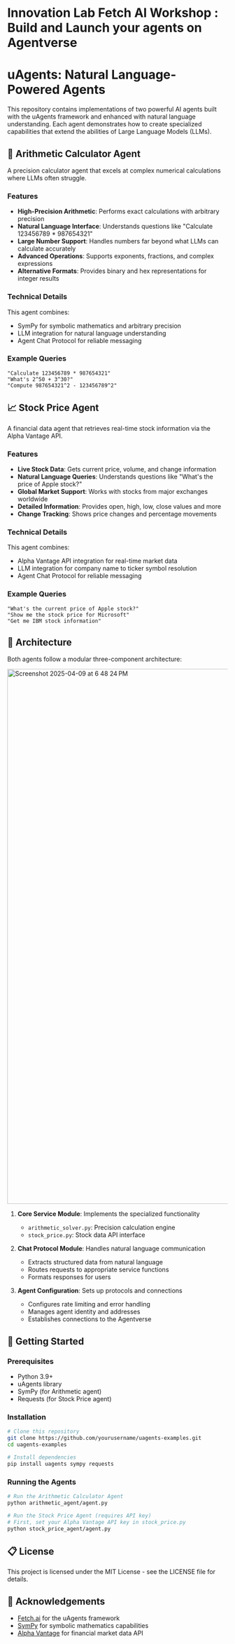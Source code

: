 # Innovation Lab Fetch AI Workshop : Build and Launch your agents on Agentverse
# uAgents: Natural Language-Powered Agents

This repository contains implementations of two powerful AI agents built with the uAgents framework and enhanced with natural language understanding. Each agent demonstrates how to create specialized capabilities that extend the abilities of Large Language Models (LLMs).

## 🧮 Arithmetic Calculator Agent

A precision calculator agent that excels at complex numerical calculations where LLMs often struggle.

### Features

- **High-Precision Arithmetic**: Performs exact calculations with arbitrary precision
- **Natural Language Interface**: Understands questions like "Calculate 123456789 * 987654321"
- **Large Number Support**: Handles numbers far beyond what LLMs can calculate accurately
- **Advanced Operations**: Supports exponents, fractions, and complex expressions
- **Alternative Formats**: Provides binary and hex representations for integer results

### Technical Details

This agent combines:
- SymPy for symbolic mathematics and arbitrary precision
- LLM integration for natural language understanding
- Agent Chat Protocol for reliable messaging

### Example Queries

```
"Calculate 123456789 * 987654321"
"What's 2^50 + 3^30?"
"Compute 987654321^2 - 123456789^2"
```

## 📈 Stock Price Agent

A financial data agent that retrieves real-time stock information via the Alpha Vantage API.

### Features

- **Live Stock Data**: Gets current price, volume, and change information
- **Natural Language Queries**: Understands questions like "What's the price of Apple stock?"
- **Global Market Support**: Works with stocks from major exchanges worldwide
- **Detailed Information**: Provides open, high, low, close values and more
- **Change Tracking**: Shows price changes and percentage movements

### Technical Details

This agent combines:
- Alpha Vantage API integration for real-time market data
- LLM integration for company name to ticker symbol resolution
- Agent Chat Protocol for reliable messaging

### Example Queries

```
"What's the current price of Apple stock?"
"Show me the stock price for Microsoft"
"Get me IBM stock information"
```

## 🔧 Architecture

Both agents follow a modular three-component architecture:


<img width="1220" alt="Screenshot 2025-04-09 at 6 48 24 PM" src="https://github.com/user-attachments/assets/07a2823f-0848-4b00-b7c7-ab93bd5ee99a" />



1. **Core Service Module**: Implements the specialized functionality
   - `arithmetic_solver.py`: Precision calculation engine
   - `stock_price.py`: Stock data API interface

2. **Chat Protocol Module**: Handles natural language communication
   - Extracts structured data from natural language
   - Routes requests to appropriate service functions
   - Formats responses for users

3. **Agent Configuration**: Sets up protocols and connections
   - Configures rate limiting and error handling
   - Manages agent identity and addresses
   - Establishes connections to the Agentverse

## 🚀 Getting Started

### Prerequisites

- Python 3.9+
- uAgents library
- SymPy (for Arithmetic agent)
- Requests (for Stock Price agent)

### Installation

```bash
# Clone this repository
git clone https://github.com/yourusername/uagents-examples.git
cd uagents-examples

# Install dependencies
pip install uagents sympy requests
```

### Running the Agents

```bash
# Run the Arithmetic Calculator Agent
python arithmetic_agent/agent.py

# Run the Stock Price Agent (requires API key)
# First, set your Alpha Vantage API key in stock_price.py
python stock_price_agent/agent.py
```

## 📋 License

This project is licensed under the MIT License - see the LICENSE file for details.

## 🙏 Acknowledgements

- [Fetch.ai](https://fetch.ai/) for the uAgents framework
- [SymPy](https://www.sympy.org/) for symbolic mathematics capabilities
- [Alpha Vantage](https://www.alphavantage.co/) for financial market data API
